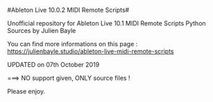 #Ableton Live 10.0.2 MIDI Remote Scripts#

Unofficial repository for Ableton Live 10.1 MIDI Remote Scripts Python Sources by Julien Bayle

You can find more informations on this page :
https://julienbayle.studio/ableton-live-midi-remote-scripts


UPDATED on 07th October 2019

===> NO support given, ONLY source files !

Please enjoy.
